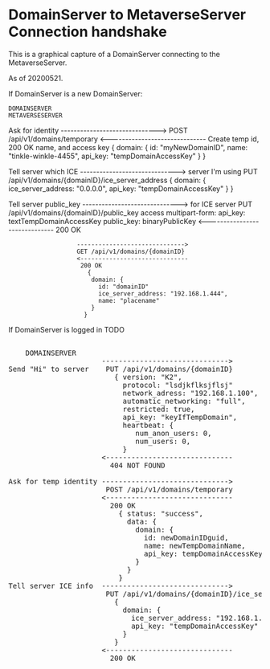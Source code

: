 # DomainServer to MetaverseServer Connection handshake

This is a graphical capture of a DomainServer connecting to the MetaverseServer.

As of 20200521.

If DomainServer is a new DomainServer:

    DOMAINSERVER                                                METAVERSESERVER

Ask for identity     ------------------------------>
                       POST /api/v1/domains/temporary
                      <------------------------------           Create temp id,
                        200 OK                                   name, and access key
                         {
                           domain: {
                             id: "myNewDomainID",
                             name: "tinkle-winkle-4455",
                             api_key: "tempDomainAccessKey"
                           }
                         }

Tell server which ICE ------------------------------>
   server I'm using    PUT /api/v1/domains/{domainID}/ice_server_address
                          {
                           domain: {
                             ice_server_address: "0.0.0.0",
                             api_key: "tempDomainAccessKey"
                           }
                         }

Tell server public_key ------------------------------>
   for ICE server      PUT /api/v1/domains/{domainID}/public_key
   access                 multipart-form:
                           api_key: textTempDomainAccessKey
                           public_key: binaryPublicKey
                       <------------------------------
                        200 OK

                       ------------------------------>
                       GET /api/v1/domains/{domainID}
                       <------------------------------
                        200 OK
                          {
                           domain: {
                             id: "domainID"
                             ice_server_address: "192.168.1.444",
                             name: "placename"
                           }
                         }


If DomainServer is logged in TODO

<pre>

    DOMAINSERVER                                                METAVERSESERVER
                      ------------------------------>
Send "Hi" to server    PUT /api/v1/domains/{domainID}           Check if domainID is known
                         { version: "K2",
                           protocol: "lsdjkflksjflsj"
                           network_adress: "192.168.1.100",
                           automatic_networking: "full",
                           restricted: true,
                           api_key: "keyIfTempDomain",
                           heartbeat: {
                              num_anon_users: 0,
                              num_users: 0,
                           }
                      <------------------------------           Not known
                        404 NOT FOUND

Ask for temp identity ------------------------------>
                       POST /api/v1/domains/temporary
                      <------------------------------           Create temp id,
                        200 OK                                   name, and access key
                          { status: "success",
                            data: {
                              domain: {
                                id: newDomainIDguid,
                                name: newTempDomainName,
                                api_key: tempDomainAccessKey
                              }
                            }
                          }
Tell server ICE info  ------------------------------>
                       PUT /api/v1/domains/{domainID}/ice_server_address
                         {
                           domain: {
                             ice_server_address: "192.168.1.444",
                             api_key: "tempDomainAccessKey"
                           }
                         }
                      <------------------------------           Create temp id,
                        200 OK                                   name, and access key



</pre>

[Vircadia]: https://vircadia.com/
[HighFidelity]: https://en.wikipedia.org/wiki/High_Fidelity_(company)
